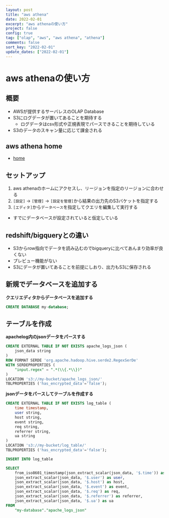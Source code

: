 ```yaml
---
layout: post
title: "aws athena"
date: 2022-02-01
excerpt: "aws athenaの使い方"
project: false
config: true
tag: ["olap", "aws", "aws athena", "athena"]
comments: false
sort_key: "2022-02-01"
update_dates: ["2022-02-01"]
---
```


# aws athenaの使い方

## 概要
 - AWSが提供するサーバレスのOLAP Database
 - S3にログデータが置いてあることを期待する
   - ログデータはcsv形式や正規表現でパースできることを期待している
 - S3のデータのスキャン量に応じて課金される

## aws athena home
 - [home](https://ap-northeast-1.console.aws.amazon.com/athena/home)

## セットアップ
 1. aws athenaのホームにアクセスし、リージョンを指定のリージョンに合わせる
 2. `[設定]` -> `[管理]` -> `[設定を管理]`から結果の出力先のS3バケットを指定する
 3. `[エディタ]`から`データベース`を指定してクエリを編集して実行する
   - すでにデータベースが設定されていると仮定している

## redshift/bigqueryとの違い
 - S3からrow指向でデータを読み込むのでbigqueryに比べてあんまり効率が良くない
 - プレビュー機能がない
 - S3にデータが置いてあることを前提にしおり、出力もS3に保存される

## 新規でデータベースを追加する

**クエリエディタからデータベースを追加する**
```sql
CREATE DATABASE my-database;
```

## テーブルを作成

**apachelog内のjsonデータをパースする**
```sql
CREATE EXTERNAL TABLE IF NOT EXISTS apache_logs_json (
    json_data string
)
ROW FORMAT SERDE 'org.apache.hadoop.hive.serde2.RegexSerDe'
WITH SERDEPROPERTIES (
    "input.regex" = ".*(\\{.*\\})"
)
LOCATION 's3://my-bucket/apache_logs_json/'
TBLPROPERTIES ('has_encrypted_data'='false');
```

**jsonデータをパースしてテーブルを作成する**
```sql
CREATE EXTERNAL TABLE IF NOT EXISTS log_table (
    time timestamp,
    user string,
    host string,
    event string,
    req string,
    referrer string,
    ua string
)
LOCATION 's3://my-bucket/log_table/'
TBLPROPERTIES ('has_encrypted_data'='false');
```

```sql
INSERT INTO log_table

SELECT 
    from_iso8601_timestamp(json_extract_scalar(json_data, '$.time')) as time,
    json_extract_scalar(json_data, '$.user') as user,
    json_extract_scalar(json_data, '$.host') as host,
    json_extract_scalar(json_data, '$.event') as event,
    json_extract_scalar(json_data, '$.req') as req,
    json_extract_scalar(json_data, '$.referrer') as referrer,
    json_extract_scalar(json_data, '$.ua') as ua
FROM 
    "my-database"."apache_logs_json" 
```
